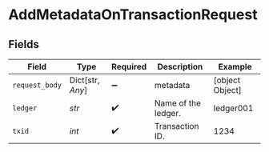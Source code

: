 # AddMetadataOnTransactionRequest


## Fields

| Field               | Type                | Required            | Description         | Example             |
| ------------------- | ------------------- | ------------------- | ------------------- | ------------------- |
| `request_body`      | Dict[str, *Any*]    | :heavy_minus_sign:  | metadata            | [object Object]     |
| `ledger`            | *str*               | :heavy_check_mark:  | Name of the ledger. | ledger001           |
| `txid`              | *int*               | :heavy_check_mark:  | Transaction ID.     | 1234                |